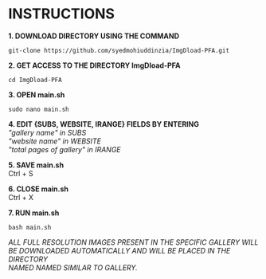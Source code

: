 # INSTRUCTIONS 

**1. DOWNLOAD DIRECTORY USING THE COMMAND**  
```
git-clone https://github.com/syedmohiuddinzia/ImgDload-PFA.git  
```

**2. GET ACCESS TO THE DIRECTORY ImgDload-PFA**  
```
cd ImgDload-PFA  
```

**3. OPEN main.sh**  
```
sudo nano main.sh  
```

**4. EDIT {SUBS, WEBSITE, IRANGE} FIELDS BY ENTERING**  
*"gallery name" in SUBS*  
*"website name" in WEBSITE*  
*"total pages of gallery" in IRANGE*  

**5. SAVE main.sh**  
Ctrl + S  

**6. CLOSE main.sh**  
Ctrl + X  

**7. RUN main.sh**  
```
bash main.sh  
```

*ALL FULL RESOLUTION IMAGES PRESENT IN THE SPECIFIC GALLERY WILL  
BE DOWNLOADED AUTOMATICALLY AND WILL BE PLACED IN THE DIRECTORY  
NAMED NAMED SIMILAR TO GALLERY.*  
